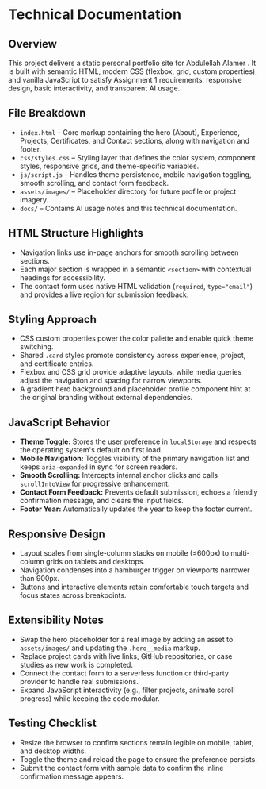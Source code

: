 # Technical Documentation

## Overview

This project delivers a static personal portfolio site for Abdulellah Alamer . It is built with semantic HTML, modern CSS (flexbox, grid, custom properties), and vanilla JavaScript to satisfy Assignment 1 requirements: responsive design, basic interactivity, and transparent AI usage.

## File Breakdown

- `index.html` – Core markup containing the hero (About), Experience, Projects, Certificates, and Contact sections, along with navigation and footer.
- `css/styles.css` – Styling layer that defines the color system, component styles, responsive grids, and theme-specific variables.
- `js/script.js` – Handles theme persistence, mobile navigation toggling, smooth scrolling, and contact form feedback.
- `assets/images/` – Placeholder directory for future profile or project imagery.
- `docs/` – Contains AI usage notes and this technical documentation.

## HTML Structure Highlights

- Navigation links use in-page anchors for smooth scrolling between sections.
- Each major section is wrapped in a semantic `<section>` with contextual headings for accessibility.
- The contact form uses native HTML validation (`required`, `type="email"`) and provides a live region for submission feedback.

## Styling Approach

- CSS custom properties power the color palette and enable quick theme switching.
- Shared `.card` styles promote consistency across experience, project, and certificate entries.
- Flexbox and CSS grid provide adaptive layouts, while media queries adjust the navigation and spacing for narrow viewports.
- A gradient hero background and placeholder profile component hint at the original branding without external dependencies.

## JavaScript Behavior

- **Theme Toggle:** Stores the user preference in `localStorage` and respects the operating system's default on first load.
- **Mobile Navigation:** Toggles visibility of the primary navigation list and keeps `aria-expanded` in sync for screen readers.
- **Smooth Scrolling:** Intercepts internal anchor clicks and calls `scrollIntoView` for progressive enhancement.
- **Contact Form Feedback:** Prevents default submission, echoes a friendly confirmation message, and clears the input fields.
- **Footer Year:** Automatically updates the year to keep the footer current.

## Responsive Design

- Layout scales from single-column stacks on mobile (≤600px) to multi-column grids on tablets and desktops.
- Navigation condenses into a hamburger trigger on viewports narrower than 900px.
- Buttons and interactive elements retain comfortable touch targets and focus states across breakpoints.

## Extensibility Notes

- Swap the hero placeholder for a real image by adding an asset to `assets/images/` and updating the `.hero__media` markup.
- Replace project cards with live links, GitHub repositories, or case studies as new work is completed.
- Connect the contact form to a serverless function or third-party provider to handle real submissions.
- Expand JavaScript interactivity (e.g., filter projects, animate scroll progress) while keeping the code modular.

## Testing Checklist

- Resize the browser to confirm sections remain legible on mobile, tablet, and desktop widths.
- Toggle the theme and reload the page to ensure the preference persists.
- Submit the contact form with sample data to confirm the inline confirmation message appears.
